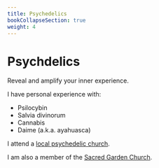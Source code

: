 ```yaml
---
title: Psychedelics
bookCollapseSection: true
weight: 4
---
```


# Psychdelics

Reveal and amplify your inner experience.

I have personal experience with:

*   Psilocybin
*   Salvia divinorum
*   Cannabis
*   Daime (a.k.a. ayahuasca)

I attend a [local psychedelic church](https://www.chlq.org/).

I am also a member of the [Sacred Garden Church](https://sacredgarden.life/).
